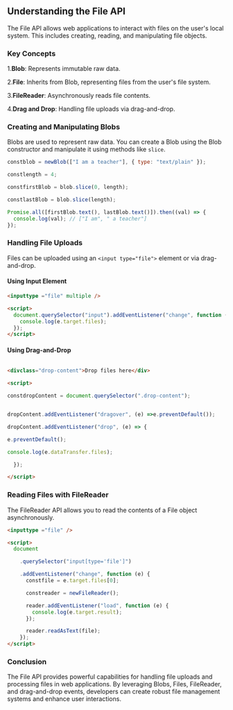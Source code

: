 ## Understanding the File API

The File API allows web applications to interact with files on the user's local system. This includes creating, reading, and manipulating file objects.

### Key Concepts

1.**Blob**: Represents immutable raw data.

2.**File**: Inherits from Blob, representing files from the user's file system.

3.**FileReader**: Asynchronously reads file contents.

4.**Drag and Drop**: Handling file uploads via drag-and-drop.

### Creating and Manipulating Blobs

Blobs are used to represent raw data. You can create a Blob using the Blob constructor and manipulate it using methods like `slice`.

```javascript
constblob = newBlob(["I am a teacher"], { type: "text/plain" });

constlength = 4;

constfirstBlob = blob.slice(0, length);

constlastBlob = blob.slice(length);

Promise.all([firstBlob.text(), lastBlob.text()]).then((val) => {
  console.log(val); // ["I am", " a teacher"]
});
```

### Handling File Uploads

Files can be uploaded using an `<input type="file">` element or via drag-and-drop.

#### Using Input Element

```html
<inputtype ="file" multiple />

<script>
  document.querySelector("input").addEventListener("change", function (e) {
    console.log(e.target.files);
  });
</script>
```

#### Using Drag-and-Drop

```html

<divclass="drop-content">Drop files here</div>

<script>

constdropContent = document.querySelector(".drop-content");


dropContent.addEventListener("dragover", (e) =>e.preventDefault());

dropContent.addEventListener("drop", (e) => {

e.preventDefault();

console.log(e.dataTransfer.files);

  });

</script>

```

### Reading Files with FileReader

The FileReader API allows you to read the contents of a File object asynchronously.

```html
<inputtype ="file" />

<script>
  document

    .querySelector("input[type='file']")

    .addEventListener("change", function (e) {
      constfile = e.target.files[0];

      constreader = newFileReader();

      reader.addEventListener("load", function (e) {
        console.log(e.target.result);
      });

      reader.readAsText(file);
    });
</script>
```

### Conclusion

The File API provides powerful capabilities for handling file uploads and processing files in web applications. By leveraging Blobs, Files, FileReader, and drag-and-drop events, developers can create robust file management systems and enhance user interactions.
